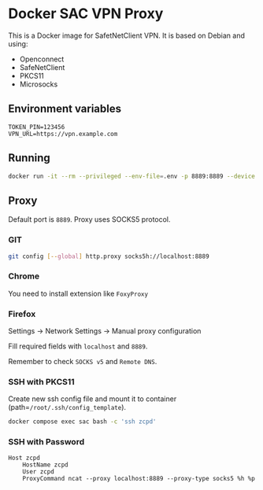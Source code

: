 # Docker SAC VPN Proxy

This is a Docker image for SafetNetClient VPN. It is based on Debian and using:
- Openconnect
- SafeNetClient
- PKCS11
- Microsocks


## Environment variables

```
TOKEN_PIN=123456
VPN_URL=https://vpn.example.com
```

## Running

```bash
docker run -it --rm --privileged --env-file=.env -p 8889:8889 --device /dev/bus/usb:/dev/bus/usb liskeee/sac-vpn-proxy:latest
```

## Proxy

Default port is `8889`. Proxy uses SOCKS5 protocol.

### GIT

```bash
git config [--global] http.proxy socks5h://localhost:8889
```

### Chrome

You need to install extension like `FoxyProxy`

### Firefox

Settings -> Network Settings -> Manual proxy configuration

Fill required fields with `localhost` and `8889`.

Remember to check `SOCKS v5` and `Remote DNS`.

### SSH with PKCS11

Create new ssh config file and mount it to container (path=`/root/.ssh/config_template`).

```bash
docker compose exec sac bash -c 'ssh zcpd'
```

### SSH with Password

```config
Host zcpd
    HostName zcpd
    User zcpd
    ProxyCommand ncat --proxy localhost:8889 --proxy-type socks5 %h %p
```
